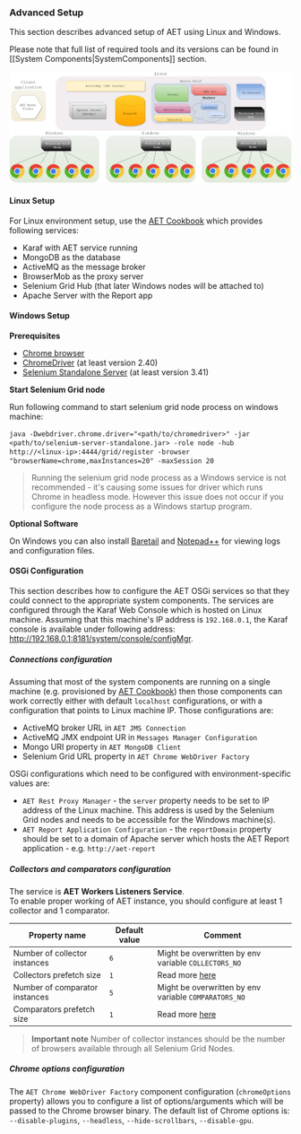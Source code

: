 ### Advanced Setup

This section describes advanced setup of AET using Linux and Windows. 

Please note that full list of required tools and its versions can be found in [[System Components|SystemComponents]] section.

![aet-setup-advanced](assets/diagrams/aet-setup-advanced-grid-scaled.png)

#### Linux Setup

For Linux environment setup, use the [AET Cookbook](https://github.com/Cognifide/aet-cookbook) which provides following services:
* Karaf with AET service running
* MongoDB as the database
* ActiveMQ as the message broker
* BrowserMob as the proxy server
* Selenium Grid Hub (that later Windows nodes will be attached to)
* Apache Server with the Report app

#### Windows Setup

**Prerequisites**
 * [Chrome browser](https://www.google.com/chrome/browser/desktop/) 
 * [ChromeDriver](https://sites.google.com/a/chromium.org/chromedriver/downloads) (at least version 2.40)
 * [Selenium Standalone Server](http://www.seleniumhq.org/download/) (at least version 3.41)

**Start Selenium Grid node**

Run following command to start selenium grid node process on windows machine:
```
java -Dwebdriver.chrome.driver="<path/to/chromedriver>" -jar <path/to/selenium-server-standalone.jar> -role node -hub http://<linux-ip>:4444/grid/register -browser "browserName=chrome,maxInstances=20" -maxSession 20
```
> Running the selenium grid node process as a Windows service is not recommended - it's causing some 
issues for driver which runs Chrome in headless mode. However this issue does not occur if you 
configure the node process as a Windows startup program.

**Optional Software**

On Windows you can also install [Baretail](https://www.baremetalsoft.com/baretail/) and [Notepad++](https://notepad-plus-plus.org/download/) for viewing logs and configuration files.

#### OSGi Configuration

This section describes how to configure the AET OSGi services so that they could connect to the appropriate system components.
The services are configured through the Karaf Web Console which is hosted on Linux machine. Assuming that this machine's IP address is `192.168.0.1`, 
the Karaf console is available under following address: http://192.168.0.1:8181/system/console/configMgr.

##### Connections configuration

Assuming that most of the system components are running on a single machine 
(e.g. provisioned by [AET Cookbook](https://github.com/Cognifide/aet-cookbook)) then those 
components can work correctly either with default `localhost` configurations,
or with a configuration that points to Linux machine IP.
Those configurations are:
* ActiveMQ broker URL in `AET JMS Connection`
* ActiveMQ JMX endpoint UR in `Messages Manager Configuration`
* Mongo URI property in `AET MongoDB Client`
* Selenium Grid URL property in `AET Chrome WebDriver Factory`

OSGi configurations which need to be configured with environment-specific values are:
* `AET Rest Proxy Manager` - the `server` property needs to be set to IP address of the Linux machine. This address is used
by the Selenium Grid nodes and needs to be accessible for the Windows machine(s).
* `AET Report Application Configuration` - the `reportDomain` property should be set to a domain 
of Apache server which hosts the AET Report application - e.g. `http://aet-report`

##### Collectors and comparators configuration

The service is **AET Workers Listeners Service**.  
To enable proper working of AET instance, you should configure at least 1 collector and 1 comparator.

| Property name | Default value | Comment |
| ------------- | ----- | ----- |
| Number of collector instances | `6` | Might be overwritten by env variable `COLLECTORS_NO` |
| Collectors prefetch size | `1` | Read more [here](http://activemq.apache.org/what-is-the-prefetch-limit-for.html) |
| Number of comparator instances | `5` | Might be overwritten by env variable `COMPARATORS_NO` |
| Comparators prefetch size | `1` | Read more [here](http://activemq.apache.org/what-is-the-prefetch-limit-for.html) |

> **Important note**
> Number of collector instances should be the number of browsers available through all Selenium Grid Nodes.

##### Chrome options configuration

The `AET Chrome WebDriver Factory` component configuration (`chromeOptions` property) allows you to configure a list of options/arguments 
which will be passed to the Chrome browser binary. The default list of Chrome options is: `--disable-plugins`, `--headless`, `--hide-scrollbars`, `--disable-gpu`.